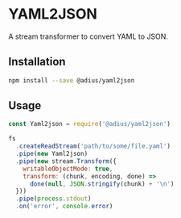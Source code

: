 # YAML2JSON

A stream transformer to convert YAML to JSON.


## Installation

```sh
npm install --save @adius/yaml2json
```


## Usage

```js
const Yaml2json = require('@adius/yaml2json')

fs
  .createReadStream('path/to/some/file.yaml')
  .pipe(new Yaml2json)
  .pipe(new stream.Transform({
    writableObjectMode: true,
    transform: (chunk, encoding, done) =>
      done(null, JSON.stringify(chunk) + '\n')
  }))
  .pipe(process.stdout)
  .on('error', console.error)
```
